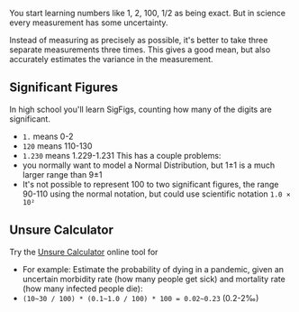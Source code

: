 You start learning numbers like 1, 2, 100, 1/2 as being exact.
But in science every measurement has some uncertainty.

Instead of measuring as precisely as possible, it's better to take three separate measurements three times. This gives a good mean, but also accurately estimates the variance in the measurement.
## Significant Figures
In high school you'll learn SigFigs, counting how many of the digits are significant.
- `1.` means 0-2
- `120` means 110-130
- `1.230` means 1.229-1.231
This has a couple problems: 
- you normally want to model a Normal Distribution, but 1±1 is a much larger range than 9±1
- It's not possible to represent 100 to two significant figures, the range 90-110 using the normal notation, but could use scientific notation `1.0 × 10²`
## Unsure Calculator
Try the [Unsure Calculator](https://filiph.github.io/unsure/) online tool for 
- For example: Estimate the probability of dying in a pandemic, given an uncertain morbidity rate (how many people get sick) and mortality rate (how many infected people die):
- `(10~30 / 100) * (0.1~1.0 / 100) * 100 = 0.02~0.23` (0.2-2‰)